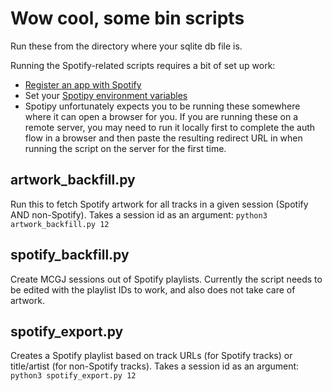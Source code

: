 # Wow cool, some bin scripts #

Run these from the directory where your sqlite db file is.

Running the Spotify-related scripts requires a bit of set up work:
+ [Register an app with Spotify](https://developer.spotify.com/)
+ Set your [Spotipy environment variables](https://spotipy.readthedocs.io/en/2.13.0/#authorization-code-flow)
+ Spotipy unfortunately expects you to be running these somewhere where it can open a browser for you. If you are running these on a remote server, you may need to run it locally first to complete the auth flow in a browser and then paste the resulting redirect URL in when running the script on the server for the first time.

## artwork_backfill.py ##
Run this to fetch Spotify artwork for all tracks in a given session (Spotify AND non-Spotify). Takes a session id as an argument:
`python3 artwork_backfill.py 12`

## spotify_backfill.py ##
Create MCGJ sessions out of Spotify playlists. Currently the script needs to be edited with the playlist IDs to work, and also does not take care of artwork.

## spotify_export.py ##
Creates a Spotify playlist based on track URLs (for Spotify tracks) or title/artist (for non-Spotify tracks). Takes a session id as an argument:
`python3 spotify_export.py 12`
